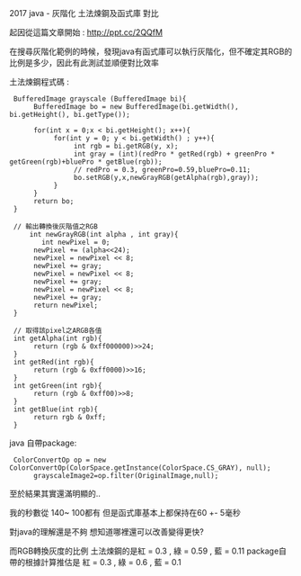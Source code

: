 2017 java - 灰階化 土法煉鋼及函式庫 對比

起因從這篇文章開始 : http://ppt.cc/2QQfM

在搜尋灰階化範例的時候，發現java有函式庫可以執行灰階化，但不確定其RGB的比例是多少，因此有此測試並順便對比效率


土法煉鋼程式碼 : 

     BufferedImage grayscale (BufferedImage bi){
          BufferedImage bo = new BufferedImage(bi.getWidth(), bi.getHeight(), bi.getType());
          
          for(int x = 0;x < bi.getHeight(); x++){
               for(int y = 0; y < bi.getWidth() ; y++){
                    int rgb = bi.getRGB(y, x);
                    int gray = (int)(redPro * getRed(rgb) + greenPro * getGreen(rgb)+bluePro * getBlue(rgb));
                    // redPro = 0.3, greenPro=0.59,bluePro=0.11;
                    bo.setRGB(y,x,newGrayRGB(getAlpha(rgb),gray));
               }
          }
          return bo;
     }
     
     // 輸出轉換後灰階值之RGB
	     int newGrayRGB(int alpha , int gray){
            int newPixel = 0; 
          newPixel += (alpha<<24); 
          newPixel = newPixel << 8; 
          newPixel += gray; 
          newPixel = newPixel << 8; 
          newPixel += gray; 
          newPixel = newPixel << 8; 
          newPixel += gray; 
          return newPixel; 
     }
     
     // 取得該pixel之ARGB各值 
     int getAlpha(int rgb){
          return (rgb & 0xff000000)>>24;
     }
     int getRed(int rgb){
          return (rgb & 0xff0000)>>16;
     }
     int getGreen(int rgb){
          return (rgb & 0xff00)>>8;
     }
     int getBlue(int rgb){
          return rgb & 0xff;
     }
     
java 自帶package:

     ColorConvertOp op = new ColorConvertOp(ColorSpace.getInstance(ColorSpace.CS_GRAY), null);
          grayscaleImage2=op.filter(OriginalImage,null);

至於結果其實還滿明顯的..


我的秒數從 140~ 100都有
但是函式庫基本上都保持在60 +- 5毫秒

對java的理解還是不夠
想知道哪裡還可以改善變得更快?

而RGB轉換灰度的比例
土法煉鋼的是紅 = 0.3 , 綠 = 0.59 , 藍 = 0.11
package自帶的根據計算推估是 紅 = 0.3 , 綠 = 0.6 , 藍 = 0.1
